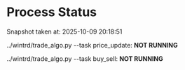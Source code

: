 # Process Status

Snapshot taken at: 2025-10-09 20:18:51

../wintrd/trade_algo.py --task price_update: **NOT RUNNING**

../wintrd/trade_algo.py --task buy_sell: **NOT RUNNING**

